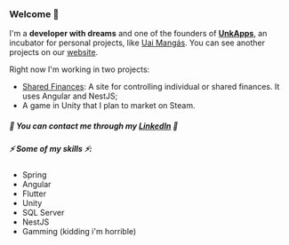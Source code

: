 ### Welcome 👋


I'm a **developer with dreams** and one of the founders of **[UnkApps](https://github.com/unkapps)**, an incubator for personal projects, like [Uai Mangás](https://github.com/unkapps/uai-mangas). You can see another projects on our [website](https://unkapps.com).


Right now I'm working in two projects:
 - [Shared Finances](https://github.com/ynixt/shared-finances): A site for controlling individual or shared finances. It uses Angular and NestJS;
 - A game in Unity that I plan to market on Steam.


##### 🌟 You can contact me through my [LinkedIn](https://www.linkedin.com/in/ynixt/) 🌟


##### ⚡ Some of my skills ⚡:

- Spring
- Angular
- Flutter
- Unity
- SQL Server
- NestJS
- Gamming (kidding i'm horrible)
